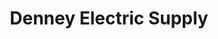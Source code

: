 ---
title: "Denney Electric Supply"
url: /kennett-square/denney-electric-supply/
shop: Elektrisch
---